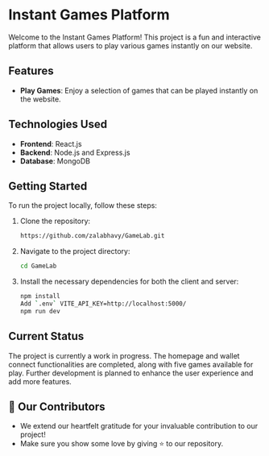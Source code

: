 # Instant Games Platform

Welcome to the Instant Games Platform! This project is a fun and interactive platform that allows users to play various games instantly on our website.

## Features

- **Play Games**: Enjoy a selection of games that can be played instantly on the website.


## Technologies Used

- **Frontend**: React.js
- **Backend**: Node.js and Express.js
- **Database**: MongoDB

## Getting Started

To run the project locally, follow these steps:

1. Clone the repository:
   ```bash
   https://github.com/zalabhavy/GameLab.git
   ```

2. Navigate to the project directory:
   ```bash
   cd GameLab
   ```

3. Install the necessary dependencies for both the client and server:
   ```bash
   npm install
   Add `.env` VITE_API_KEY=http://localhost:5000/
   npm run dev
   ```

## Current Status

The project is currently a work in progress. The homepage and wallet connect functionalities are completed, along with five games available for play. Further development is planned to enhance the user experience and add more features.


## 👀 Our Contributors

- We extend our heartfelt gratitude for your invaluable contribution to our project!
- Make sure you show some love by giving ⭐ to our repository.

